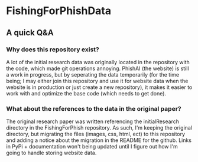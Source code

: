 # FishingForPhishData
## A quick Q&A
### Why does this repository exist?
A lot of the initial research data was originally located in the repository with the code, which made git operations annoying. PhishAI (the website) is still a work in progress, but by seperating the data temporarily (for the time being; I may either join this repository and use it for website data when the website is in production or just create a new repository), it makes it easier to work with and optimize the base code (which needs to get done).
### What about the references to the data in the original paper?
The original research paper was written referencing the initialResearch directory in the FishingForPhish repository. As such, I'm keeping the original directory, but migrating the files (images, css, html, ect) to this repository and adding a notice about the migration in the README for the github. Links in PyPi + documentation won't being updated until I figure out how I'm going to handle storing website data.